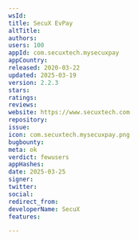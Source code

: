 ```yaml
---
wsId: 
title: SecuX EvPay
altTitle: 
authors: 
users: 100
appId: com.secuxtech.mysecuxpay
appCountry: 
released: 2020-03-22
updated: 2025-03-19
version: 2.2.3
stars: 
ratings: 
reviews: 
website: https://www.secuxtech.com
repository: 
issue: 
icon: com.secuxtech.mysecuxpay.png
bugbounty: 
meta: ok
verdict: fewusers
appHashes: 
date: 2025-03-25
signer: 
twitter: 
social: 
redirect_from: 
developerName: SecuX
features: 

---
```



